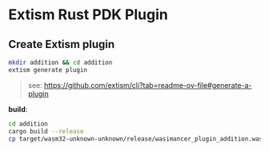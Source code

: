 # Extism Rust PDK Plugin

## Create Extism plugin

```bash
mkdir addition && cd addition
extism generate plugin 
```
> see: https://github.com/extism/cli?tab=readme-ov-file#generate-a-plugin


**build**:
```bash
cd addition
cargo build --release 
cp target/wasm32-unknown-unknown/release/wasimancer_plugin_addition.wasm ./
```